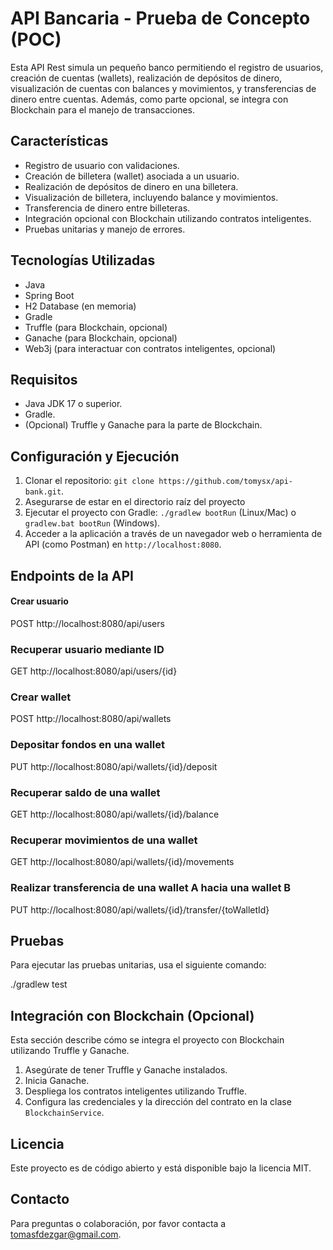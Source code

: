 # API Bancaria - Prueba de Concepto (POC)

Esta API Rest simula un pequeño banco permitiendo el registro de usuarios, creación de cuentas (wallets), realización de depósitos de dinero, visualización de cuentas con balances y movimientos, y transferencias de dinero entre cuentas. Además, como parte opcional, se integra con Blockchain para el manejo de transacciones.

## Características

- Registro de usuario con validaciones.
- Creación de billetera (wallet) asociada a un usuario.
- Realización de depósitos de dinero en una billetera.
- Visualización de billetera, incluyendo balance y movimientos.
- Transferencia de dinero entre billeteras.
- Integración opcional con Blockchain utilizando contratos inteligentes.
- Pruebas unitarias y manejo de errores.

## Tecnologías Utilizadas

- Java
- Spring Boot
- H2 Database (en memoria)
- Gradle
- Truffle (para Blockchain, opcional)
- Ganache (para Blockchain, opcional)
- Web3j (para interactuar con contratos inteligentes, opcional)

## Requisitos

- Java JDK 17 o superior.
- Gradle.
- (Opcional) Truffle y Ganache para la parte de Blockchain.

## Configuración y Ejecución

1. Clonar el repositorio: `git clone https://github.com/tomysx/api-bank.git`.
2. Asegurarse de estar en el directorio raíz del proyecto
3. Ejecutar el proyecto con Gradle: `./gradlew bootRun` (Linux/Mac) o `gradlew.bat bootRun` (Windows).
4. Acceder a la aplicación a través de un navegador web o herramienta de API (como Postman) en `http://localhost:8080`.

## Endpoints de la API

#### Crear usuario
POST http://localhost:8080/api/users

### Recuperar usuario mediante ID
GET http://localhost:8080/api/users/{id}

### Crear wallet

POST http://localhost:8080/api/wallets

### Depositar fondos en una wallet

PUT http://localhost:8080/api/wallets/{id}/deposit

### Recuperar saldo de una wallet

GET http://localhost:8080/api/wallets/{id}/balance

### Recuperar movimientos de una wallet

GET http://localhost:8080/api/wallets/{id}/movements

### Realizar transferencia de una wallet A hacia una wallet B

PUT http://localhost:8080/api/wallets/{id}/transfer/{toWalletId}

## Pruebas

Para ejecutar las pruebas unitarias, usa el siguiente comando:

./gradlew test

## Integración con Blockchain (Opcional)

Esta sección describe cómo se integra el proyecto con Blockchain utilizando Truffle y Ganache.

1. Asegúrate de tener Truffle y Ganache instalados.
2. Inicia Ganache.
3. Despliega los contratos inteligentes utilizando Truffle.
4. Configura las credenciales y la dirección del contrato en la clase `BlockchainService`.

## Licencia

Este proyecto es de código abierto y está disponible bajo la licencia MIT.

## Contacto

Para preguntas o colaboración, por favor contacta a [tomasfdezgar@gmail.com](mailto:tomasfdezgar@gmail.com).
